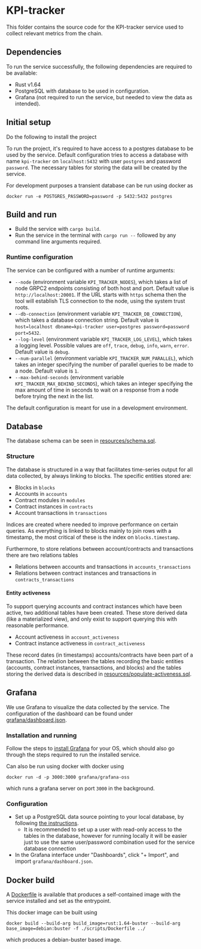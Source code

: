 # KPI-tracker

This folder contains the source code for the KPI-tracker service used to collect relevant metrics from the chain.

## Dependencies

To run the service successfully, the following dependencies are required to be available:

- Rust v1.64
- PostgreSQL with database to be used in configuration.
- Grafana (not required to run the service, but needed to view the data as intended).

## Initial setup

Do the following to install the project

To run the project, it's required to have access to a postgres database to be used by the service. Default configuration tries to access a database with name `kpi-tracker` on `localhost:5432` with user `postgres` and password `password`. The necessary tables for storing the data will be created by the service.

For development purposes a transient database can be run using docker as

`docker run -e POSTGRES_PASSWORD=password -p 5432:5432 postgres`

## Build and run

- Build the service with `cargo build`.
- Run the service in the terminal with `cargo run --` followed by any command line arguments required.

### Runtime configuration

The service can be configured with a number of runtime arguments:

- `--node` (environment variable `KPI_TRACKER_NODES`), which takes a list of node GRPC2 endpoints consisting of both host and port. Default value is `http://localhost:20001`. If the URL starts with `https` schema then the tool will establish TLS connection to the node, using the system trust roots.
- `--db-connection` (environment variable `KPI_TRACKER_DB_CONNECTION`), which takes a database connection string. Default value is `host=localhost dbname=kpi-tracker user=postgres password=password port=5432`.
- `--log-level` (environment variable `KPI_TRACKER_LOG_LEVEL`), which takes a logging level. Possible values are `off`, `trace`, `debug`, `info`, `warn`, `error`. Default value is `debug`.
- `--num-parallel` (environment variable `KPI_TRACKER_NUM_PARALLEL`), which takes an integer specifying the number of parallel queries to be made to a node. Default value is `1`.
- `--max-behind-seconds` (environment variable `KPI_TRACKER_MAX_BEHIND_SECONDS`), which takes an integer specifying the max amount of time in seconds to wait on a response from a node before trying the next in the list.

The default configuration is meant for use in a development environment.

## Database

The database schema can be seen in [resources/schema.sql](./resources/schema.sql).

### Structure

The database is structured in a way that facilitates time-series output for all data collected, by always linking to blocks. The specific entities stored are:

- Blocks in `blocks`
- Accounts in `accounts`
- Contract modules in `modules`
- Contract instances in `contracts`
- Account transactions in `transactions`

Indices are created where needed to improve performance on certain queries. As everything is linked to blocks mainly to join rows with a timestamp, the most critical of these is the index on `blocks.timestamp`.

Furthermore, to store relations between account/contracts and transactions there are two relations tables

- Relations between accounts and transactions in `accounts_transactions`
- Relations between contract instances and transactions in `contracts_transactions`

#### Entity activeness

To support querying accounts and contract instances which have been active, two additional tables have been created. These store derived data (like a materialized view), and only exist to support querying this with reasonable performance.

- Account activeness in `account_activeness`
- Contract instance activeness in `contract_activeness`

These record dates (in timestamps) accounts/contracts have been part of a transaction. The relation between the tables recording the basic entities (accounts, contract instances, transactions, and blocks) and the tables storing the derived data is described in [resources/populate-activeness.sql](./resources/populate-activeness.sql).

## Grafana

We use Grafana to visualize the data collected by the service. The configuration of the dashboard can be found under [grafana/dashboard.json](./grafana/dashboard.json).

### Installation and running

Follow the steps to [install Grafana](https://grafana.com/docs/grafana/latest/setup-grafana/installation/) for your OS, which should also go through the steps required to run the installed service. 

Can also be run using docker with docker using

`docker run -d -p 3000:3000 grafana/grafana-oss`

which runs a grafana server on port `3000` in the background.

### Configuration

- Set up a PostgreSQL data source pointing to your local database, by following [the instructions](https://grafana.com/docs/grafana/latest/datasources/postgres/).
  - It is recommended to set up a user with read-only access to the tables in the database, however for running locally it will be easier just to use the same user/password combination used for the service database connection
- In the Grafana interface under "Dashboards", click "+ Import", and import `grafana/dashboard.json`.

## Docker build

A [Dockerfile](./Dockerfile) is available that produces a self-contained image with the service installed and set as the entrypoint.

This docker image can be built using
```
docker build --build-arg build_image=rust:1.64-buster --build-arg base_image=debian:buster -f ./scripts/Dockerfile ../
```
which produces a debian-buster based image.
